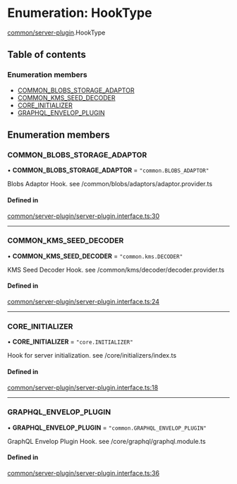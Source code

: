 # Enumeration: HookType

[common/server-plugin](../modules/common_server_plugin.md).HookType

## Table of contents

### Enumeration members

- [COMMON\_BLOBS\_STORAGE\_ADAPTOR](common_server_plugin.HookType.md#common_blobs_storage_adaptor)
- [COMMON\_KMS\_SEED\_DECODER](common_server_plugin.HookType.md#common_kms_seed_decoder)
- [CORE\_INITIALIZER](common_server_plugin.HookType.md#core_initializer)
- [GRAPHQL\_ENVELOP\_PLUGIN](common_server_plugin.HookType.md#graphql_envelop_plugin)

## Enumeration members

### <a id="common_blobs_storage_adaptor" name="common_blobs_storage_adaptor"></a> COMMON\_BLOBS\_STORAGE\_ADAPTOR

• **COMMON\_BLOBS\_STORAGE\_ADAPTOR** = `"common.BLOBS_ADAPTOR"`

Blobs Adaptor Hook.
see /common/blobs/adaptors/adaptor.provider.ts

#### Defined in

[common/server-plugin/server-plugin.interface.ts:30](https://github.com/brickdoc/brickdoc/blob/master/apps/server-api/src/common/server-plugin/server-plugin.interface.ts#L30)

___

### <a id="common_kms_seed_decoder" name="common_kms_seed_decoder"></a> COMMON\_KMS\_SEED\_DECODER

• **COMMON\_KMS\_SEED\_DECODER** = `"common.kms.DECODER"`

KMS Seed Decoder Hook.
see /common/kms/decoder/decoder.provider.ts

#### Defined in

[common/server-plugin/server-plugin.interface.ts:24](https://github.com/brickdoc/brickdoc/blob/master/apps/server-api/src/common/server-plugin/server-plugin.interface.ts#L24)

___

### <a id="core_initializer" name="core_initializer"></a> CORE\_INITIALIZER

• **CORE\_INITIALIZER** = `"core.INITIALIZER"`

Hook for server initialization.
see /core/initializers/index.ts

#### Defined in

[common/server-plugin/server-plugin.interface.ts:18](https://github.com/brickdoc/brickdoc/blob/master/apps/server-api/src/common/server-plugin/server-plugin.interface.ts#L18)

___

### <a id="graphql_envelop_plugin" name="graphql_envelop_plugin"></a> GRAPHQL\_ENVELOP\_PLUGIN

• **GRAPHQL\_ENVELOP\_PLUGIN** = `"common.GRAPHQL_ENVELOP_PLUGIN"`

GraphQL Envelop Plugin Hook.
see /core/graphql/graphql.module.ts

#### Defined in

[common/server-plugin/server-plugin.interface.ts:36](https://github.com/brickdoc/brickdoc/blob/master/apps/server-api/src/common/server-plugin/server-plugin.interface.ts#L36)
